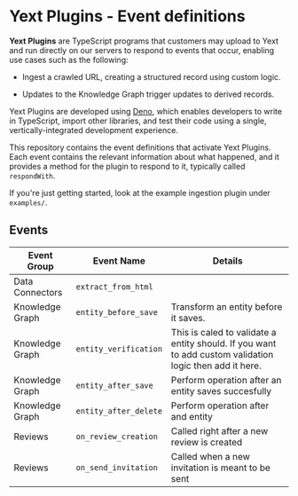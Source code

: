# Yext Plugins - Event definitions

**Yext Plugins** are TypeScript programs that customers may upload to
Yext and run directly on our servers to respond to events that occur,
enabling use cases such as the following:

- Ingest a crawled URL, creating a structured record using custom logic.

- Updates to the Knowledge Graph trigger updates to derived records.

Yext Plugins are developed using [Deno], which enables developers to
write in TypeScript, import other libraries, and test their code using
a single, vertically-integrated development experience.

This repository contains the event definitions that activate Yext
Plugins. Each event contains the relevant information about what
happened, and it provides a method for the plugin to respond to it,
typically called `respondWith`.

If you're just getting started, look at the example ingestion plugin
under `examples/`.

[deno]: https://deno.land

## Events

| Event Group     | Event Name            | Details                                                                                                 |
| --------------- | --------------------- | ------------------------------------------------------------------------------------------------------- |
| Data Connectors | `extract_from_html`   |
| Knowledge Graph | `entity_before_save`  | Transform an entity before it saves.                                                                    |
| Knowledge Graph | `entity_verification` | This is caled to validate a entity should. If you want to add custom validation logic then add it here. |
| Knowledge Graph | `entity_after_save`   | Perform operation after an entity saves succesfully                                                     |
| Knowledge Graph | `entity_after_delete` | Perform operation after and entity                                                                      |
| Reviews         | `on_review_creation`  | Called right after a new review is created                                                              |
| Reviews         | `on_send_invitation`  | Called when a new invitation is meant to be sent                                                        |
